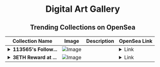 <div align="center">

# Digital Art Gallery

## Trending Collections on OpenSea

| Collection Name                       | Image                                                                                     | Description                       | OpenSea Link                                                                                          |
|---------------------------------------|-------------------------------------------------------------------------------------------|-----------------------------------|--------------------------------------------------------------------------------------------------------|
| **<details><summary>113565's Follow...</summary>113565's Follower</details>** | ![Image](https://i.seadn.io/s/raw/files/19f9f090920392cc3650cbdf4361755b.png?w=500&auto=format?w=200&auto=format) |  | <details><summary>Link</summary>[113565's Follower](https://opensea.io/collection/113565-s-follower)</details> |
| **<details><summary>3ETH Reward at ...</summary>3ETH Reward at erc20.lat</details>** | ![Image](https://i.seadn.io/s/raw/files/9b29d4b65e7a567381f2bc50ab16a594.jpg?w=500&auto=format?w=200&auto=format) |  | <details><summary>Link</summary>[3ETH Reward at erc20.lat](https://opensea.io/collection/3eth-reward-at-erc20-lat-4)</details> |

</div>